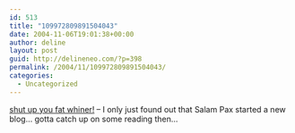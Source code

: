 ```yaml
---
id: 513
title: "109972809891504043"
date: 2004-11-06T19:01:38+00:00
author: deline
layout: post
guid: http://delineneo.com/?p=398
permalink: /2004/11/109972809891504043/
categories:
  - Uncategorized
---
```

[shut up you fat whiner!](http://justzipit.blogspot.com/) &#8211; I only just found out that Salam Pax started a new blog&#8230; gotta catch up on some reading then&#8230;
